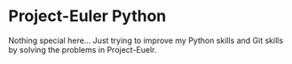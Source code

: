 # Project-Euler Python

Nothing special here...
Just trying to improve my Python skills and Git skills by solving the problems in Project-Euelr.
